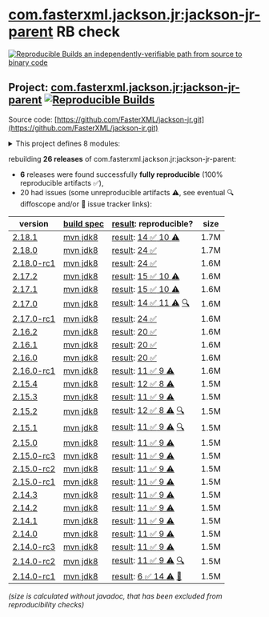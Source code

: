 [com.fasterxml.jackson.jr:jackson-jr-parent](https://central.sonatype.com/artifact/com.fasterxml.jackson.jr/jackson-jr-parent/versions) RB check
=======

[![Reproducible Builds](https://reproducible-builds.org/images/logos/rb.svg) an independently-verifiable path from source to binary code](https://reproducible-builds.org/)

## Project: [com.fasterxml.jackson.jr:jackson-jr-parent](https://central.sonatype.com/artifact/com.fasterxml.jackson.jr/jackson-jr-parent/versions) [![Reproducible Builds](https://img.shields.io/endpoint?url=https://raw.githubusercontent.com/jvm-repo-rebuild/reproducible-central/master/content/com/fasterxml/jackson/jr/badge.json)](https://github.com/jvm-repo-rebuild/reproducible-central/blob/master/content/com/fasterxml/jackson/jr/README.md)

Source code: [https://github.com/FasterXML/jackson-jr.git](https://github.com/FasterXML/jackson-jr.git)

<details><summary>This project defines 8 modules:</summary>

* [com.fasterxml.jackson.jr:jackson-jr-all](https://central.sonatype.com/artifact/com.fasterxml.jackson.jr/jackson-jr-all/overview)
* [com.fasterxml.jackson.jr:jackson-jr-annotation-support](https://central.sonatype.com/artifact/com.fasterxml.jackson.jr/jackson-jr-annotation-support/overview)
* [com.fasterxml.jackson.jr:jackson-jr-extension-javatime](https://central.sonatype.com/artifact/com.fasterxml.jackson.jr/jackson-jr-extension-javatime/overview)
* [com.fasterxml.jackson.jr:jackson-jr-objects](https://central.sonatype.com/artifact/com.fasterxml.jackson.jr/jackson-jr-objects/overview)
* [com.fasterxml.jackson.jr:jackson-jr-parent](https://central.sonatype.com/artifact/com.fasterxml.jackson.jr/jackson-jr-parent/overview)
* [com.fasterxml.jackson.jr:jackson-jr-retrofit2](https://central.sonatype.com/artifact/com.fasterxml.jackson.jr/jackson-jr-retrofit2/overview)
* [com.fasterxml.jackson.jr:jackson-jr-stree](https://central.sonatype.com/artifact/com.fasterxml.jackson.jr/jackson-jr-stree/overview)
* [com.fasterxml.jackson.jr:jackson-jr-test-module](https://central.sonatype.com/artifact/com.fasterxml.jackson.jr/jackson-jr-test-module/overview)
</details>

rebuilding **26 releases** of com.fasterxml.jackson.jr:jackson-jr-parent:
- **6** releases were found successfully **fully reproducible** (100% reproducible artifacts :white_check_mark:),
- 20 had issues (some unreproducible artifacts :warning:, see eventual :mag: diffoscope and/or :memo: issue tracker links):

| version | [build spec](/BUILDSPEC.md) | [result](https://reproducible-builds.org/docs/jvm/): reproducible? | size |
| -- | --------- | ------ | -- |
| [2.18.1](https://central.sonatype.com/artifact/com.fasterxml.jackson.jr/jackson-jr-parent/2.18.1/pom) | [mvn jdk8](jackson-jr-2.18.1.buildspec) | [result](jackson-jr-parent-2.18.1.buildinfo): [14 :white_check_mark:  10 :warning:](jackson-jr-parent-2.18.1.buildcompare) | 1.7M |
| [2.18.0](https://central.sonatype.com/artifact/com.fasterxml.jackson.jr/jackson-jr-parent/2.18.0/pom) | [mvn jdk8](jackson-jr-2.18.0.buildspec) | [result](jackson-jr-parent-2.18.0.buildinfo): [24 :white_check_mark: ](jackson-jr-parent-2.18.0.buildcompare) | 1.7M |
| [2.18.0-rc1](https://central.sonatype.com/artifact/com.fasterxml.jackson.jr/jackson-jr-parent/2.18.0-rc1/pom) | [mvn jdk8](jackson-jr-2.18.0-rc1.buildspec) | [result](jackson-jr-parent-2.18.0-rc1.buildinfo): [24 :white_check_mark: ](jackson-jr-parent-2.18.0-rc1.buildcompare) | 1.6M |
| [2.17.2](https://central.sonatype.com/artifact/com.fasterxml.jackson.jr/jackson-jr-parent/2.17.2/pom) | [mvn jdk8](jackson-jr-2.17.2.buildspec) | [result](jackson-jr-parent-2.17.2.buildinfo): [15 :white_check_mark:  10 :warning:](jackson-jr-parent-2.17.2.buildcompare) | 1.6M |
| [2.17.1](https://central.sonatype.com/artifact/com.fasterxml.jackson.jr/jackson-jr-parent/2.17.1/pom) | [mvn jdk8](jackson-jr-2.17.1.buildspec) | [result](jackson-jr-parent-2.17.1.buildinfo): [15 :white_check_mark:  10 :warning:](jackson-jr-parent-2.17.1.buildcompare) | 1.6M |
| [2.17.0](https://central.sonatype.com/artifact/com.fasterxml.jackson.jr/jackson-jr-parent/2.17.0/pom) | [mvn jdk8](jackson-jr-2.17.0.buildspec) | [result](jackson-jr-parent-2.17.0.buildinfo): [14 :white_check_mark:  11 :warning:](jackson-jr-parent-2.17.0.buildcompare) [:mag:](jackson-jr-parent-2.17.0.diffoscope) | 1.6M |
| [2.17.0-rc1](https://central.sonatype.com/artifact/com.fasterxml.jackson.jr/jackson-jr-parent/2.17.0-rc1/pom) | [mvn jdk8](jackson-jr-2.17.0-rc1.buildspec) | [result](jackson-jr-parent-2.17.0-rc1.buildinfo): [24 :white_check_mark: ](jackson-jr-parent-2.17.0-rc1.buildcompare) | 1.6M |
| [2.16.2](https://central.sonatype.com/artifact/com.fasterxml.jackson.jr/jackson-jr-parent/2.16.2/pom) | [mvn jdk8](jackson-jr-2.16.2.buildspec) | [result](jackson-jr-parent-2.16.2.buildinfo): [20 :white_check_mark: ](jackson-jr-parent-2.16.2.buildcompare) | 1.6M |
| [2.16.1](https://central.sonatype.com/artifact/com.fasterxml.jackson.jr/jackson-jr-parent/2.16.1/pom) | [mvn jdk8](jackson-jr-2.16.1.buildspec) | [result](jackson-jr-parent-2.16.1.buildinfo): [20 :white_check_mark: ](jackson-jr-parent-2.16.1.buildcompare) | 1.6M |
| [2.16.0](https://central.sonatype.com/artifact/com.fasterxml.jackson.jr/jackson-jr-parent/2.16.0/pom) | [mvn jdk8](jackson-jr-2.16.0.buildspec) | [result](jackson-jr-parent-2.16.0.buildinfo): [20 :white_check_mark: ](jackson-jr-parent-2.16.0.buildcompare) | 1.6M |
| [2.16.0-rc1](https://central.sonatype.com/artifact/com.fasterxml.jackson.jr/jackson-jr-parent/2.16.0-rc1/pom) | [mvn jdk8](jackson-jr-2.16.0-rc1.buildspec) | [result](jackson-jr-parent-2.16.0-rc1.buildinfo): [11 :white_check_mark:  9 :warning:](jackson-jr-parent-2.16.0-rc1.buildcompare) | 1.6M |
| [2.15.4](https://central.sonatype.com/artifact/com.fasterxml.jackson.jr/jackson-jr-parent/2.15.4/pom) | [mvn jdk8](jackson-jr-2.15.4.buildspec) | [result](jackson-jr-parent-2.15.4.buildinfo): [12 :white_check_mark:  8 :warning:](jackson-jr-parent-2.15.4.buildcompare) | 1.5M |
| [2.15.3](https://central.sonatype.com/artifact/com.fasterxml.jackson.jr/jackson-jr-parent/2.15.3/pom) | [mvn jdk8](jackson-jr-2.15.3.buildspec) | [result](jackson-jr-parent-2.15.3.buildinfo): [11 :white_check_mark:  9 :warning:](jackson-jr-parent-2.15.3.buildcompare) | 1.5M |
| [2.15.2](https://central.sonatype.com/artifact/com.fasterxml.jackson.jr/jackson-jr-parent/2.15.2/pom) | [mvn jdk8](jackson-jr-2.15.2.buildspec) | [result](jackson-jr-parent-2.15.2.buildinfo): [12 :white_check_mark:  8 :warning:](jackson-jr-parent-2.15.2.buildcompare) [:mag:](jackson-jr-parent-2.15.2.diffoscope) | 1.5M |
| [2.15.1](https://central.sonatype.com/artifact/com.fasterxml.jackson.jr/jackson-jr-parent/2.15.1/pom) | [mvn jdk8](jackson-jr-2.15.1.buildspec) | [result](jackson-jr-parent-2.15.1.buildinfo): [11 :white_check_mark:  9 :warning:](jackson-jr-parent-2.15.1.buildcompare) [:mag:](jackson-jr-parent-2.15.1.diffoscope) | 1.5M |
| [2.15.0](https://central.sonatype.com/artifact/com.fasterxml.jackson.jr/jackson-jr-parent/2.15.0/pom) | [mvn jdk8](jackson-jr-2.15.0.buildspec) | [result](jackson-jr-parent-2.15.0.buildinfo): [11 :white_check_mark:  9 :warning:](jackson-jr-parent-2.15.0.buildcompare) | 1.5M |
| [2.15.0-rc3](https://central.sonatype.com/artifact/com.fasterxml.jackson.jr/jackson-jr-parent/2.15.0-rc3/pom) | [mvn jdk8](jackson-jr-2.15.0-rc3.buildspec) | [result](jackson-jr-parent-2.15.0-rc3.buildinfo): [11 :white_check_mark:  9 :warning:](jackson-jr-parent-2.15.0-rc3.buildcompare) | 1.5M |
| [2.15.0-rc2](https://central.sonatype.com/artifact/com.fasterxml.jackson.jr/jackson-jr-parent/2.15.0-rc2/pom) | [mvn jdk8](jackson-jr-2.15.0-rc2.buildspec) | [result](jackson-jr-parent-2.15.0-rc2.buildinfo): [11 :white_check_mark:  9 :warning:](jackson-jr-parent-2.15.0-rc2.buildcompare) | 1.5M |
| [2.15.0-rc1](https://central.sonatype.com/artifact/com.fasterxml.jackson.jr/jackson-jr-parent/2.15.0-rc1/pom) | [mvn jdk8](jackson-jr-2.15.0-rc1.buildspec) | [result](jackson-jr-parent-2.15.0-rc1.buildinfo): [11 :white_check_mark:  9 :warning:](jackson-jr-parent-2.15.0-rc1.buildcompare) | 1.5M |
| [2.14.3](https://central.sonatype.com/artifact/com.fasterxml.jackson.jr/jackson-jr-parent/2.14.3/pom) | [mvn jdk8](jackson-jr-2.14.3.buildspec) | [result](jackson-jr-parent-2.14.3.buildinfo): [11 :white_check_mark:  9 :warning:](jackson-jr-parent-2.14.3.buildcompare) | 1.5M |
| [2.14.2](https://central.sonatype.com/artifact/com.fasterxml.jackson.jr/jackson-jr-parent/2.14.2/pom) | [mvn jdk8](jackson-jr-2.14.2.buildspec) | [result](jackson-jr-parent-2.14.2.buildinfo): [11 :white_check_mark:  9 :warning:](jackson-jr-parent-2.14.2.buildcompare) | 1.5M |
| [2.14.1](https://central.sonatype.com/artifact/com.fasterxml.jackson.jr/jackson-jr-parent/2.14.1/pom) | [mvn jdk8](jackson-jr-2.14.1.buildspec) | [result](jackson-jr-parent-2.14.1.buildinfo): [11 :white_check_mark:  9 :warning:](jackson-jr-parent-2.14.1.buildcompare) | 1.5M |
| [2.14.0](https://central.sonatype.com/artifact/com.fasterxml.jackson.jr/jackson-jr-parent/2.14.0/pom) | [mvn jdk8](jackson-jr-2.14.0.buildspec) | [result](jackson-jr-parent-2.14.0.buildinfo): [11 :white_check_mark:  9 :warning:](jackson-jr-parent-2.14.0.buildcompare) | 1.5M |
| [2.14.0-rc3](https://central.sonatype.com/artifact/com.fasterxml.jackson.jr/jackson-jr-parent/2.14.0-rc3/pom) | [mvn jdk8](jackson-jr-2.14.0-rc3.buildspec) | [result](jackson-jr-parent-2.14.0-rc3.buildinfo): [11 :white_check_mark:  9 :warning:](jackson-jr-parent-2.14.0-rc3.buildcompare) | 1.5M |
| [2.14.0-rc2](https://central.sonatype.com/artifact/com.fasterxml.jackson.jr/jackson-jr-parent/2.14.0-rc2/pom) | [mvn jdk8](jackson-jr-2.14.0-rc2.buildspec) | [result](jackson-jr-parent-2.14.0-rc2.buildinfo): [11 :white_check_mark:  9 :warning:](jackson-jr-parent-2.14.0-rc2.buildcompare) [:mag:](jackson-jr-parent-2.14.0-rc2.diffoscope) | 1.5M |
| [2.14.0-rc1](https://central.sonatype.com/artifact/com.fasterxml.jackson.jr/jackson-jr-parent/2.14.0-rc1/pom) | [mvn jdk8](jackson-jr-2.14.0-rc1.buildspec) | [result](jackson-jr-parent-2.14.0-rc1.buildinfo): [6 :white_check_mark:  14 :warning:](jackson-jr-parent-2.14.0-rc1.buildcompare) [:memo:](https://github.com/FasterXML/oss-parent/pull/55) | 1.5M |

<i>(size is calculated without javadoc, that has been excluded from reproducibility checks)</i>
